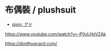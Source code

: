 布偶裝 / plushsuit
===

- [pixiv: アド](https://www.pixiv.net/users/734444)

<https://www.youtube.com/watch?v=-P0vLHoVZAk>

<https://donthugcacti.com/>